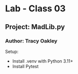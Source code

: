 # Lab - Class 03

## Project: MadLib.py

### Author: Tracy Oakley

Setup: 
+ Install .venv with Python 3.11+
+ Install Pytest
